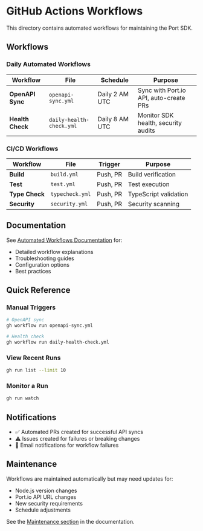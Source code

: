 # GitHub Actions Workflows

This directory contains automated workflows for maintaining the Port SDK.

## Workflows

### Daily Automated Workflows

| Workflow | File | Schedule | Purpose |
|----------|------|----------|---------|
| **OpenAPI Sync** | `openapi-sync.yml` | Daily 2 AM UTC | Sync with Port.io API, auto-create PRs |
| **Health Check** | `daily-health-check.yml` | Daily 8 AM UTC | Monitor SDK health, security audits |

### CI/CD Workflows

| Workflow | File | Trigger | Purpose |
|----------|------|---------|---------|
| **Build** | `build.yml` | Push, PR | Build verification |
| **Test** | `test.yml` | Push, PR | Test execution |
| **Type Check** | `typecheck.yml` | Push, PR | TypeScript validation |
| **Security** | `security.yml` | Push, PR | Security scanning |

## Documentation

See [Automated Workflows Documentation](../docs/development/AUTOMATED_WORKFLOWS.md) for:
- Detailed workflow explanations
- Troubleshooting guides
- Configuration options
- Best practices

## Quick Reference

### Manual Triggers

```bash
# OpenAPI sync
gh workflow run openapi-sync.yml

# Health check
gh workflow run daily-health-check.yml
```

### View Recent Runs

```bash
gh run list --limit 10
```

### Monitor a Run

```bash
gh run watch
```

## Notifications

- ✅ Automated PRs created for successful API syncs
- ⚠️ Issues created for failures or breaking changes
- 📧 Email notifications for workflow failures

## Maintenance

Workflows are maintained automatically but may need updates for:
- Node.js version changes
- Port.io API URL changes
- New security requirements
- Schedule adjustments

See the [Maintenance section](../docs/development/AUTOMATED_WORKFLOWS.md#7-maintenance) in the documentation.
